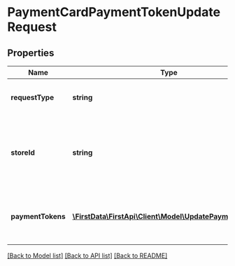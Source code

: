 # PaymentCardPaymentTokenUpdateRequest

## Properties
Name | Type | Description | Notes
------------ | ------------- | ------------- | -------------
**requestType** | **string** | Object name of tokenization request. | 
**storeId** | **string** | An optional outlet ID for clients that support multiple stores in the same app. | [optional] 
**paymentTokens** | [**\FirstData\FirstApi\Client\Model\UpdatePaymentToken[]**](UpdatePaymentToken.md) | List of payment tokens to be updated in the request. | 

[[Back to Model list]](../README.md#documentation-for-models) [[Back to API list]](../README.md#documentation-for-api-endpoints) [[Back to README]](../README.md)


